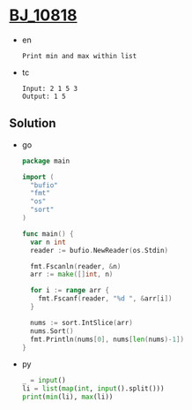 # [BJ_10818](https://acmicpc.net/problem/10818)

* en

  ```en
  Print min and max within list
  ```

* tc

  ```tc
  Input: 2 1 5 3
  Output: 1 5
  ```

## Solution

* go

  ```go
  package main

  import (
    "bufio"
    "fmt"
    "os"
    "sort"
  )

  func main() {
    var n int
    reader := bufio.NewReader(os.Stdin)

    fmt.Fscanln(reader, &n)
    arr := make([]int, n)

    for i := range arr {
      fmt.Fscanf(reader, "%d ", &arr[i])
    }

    nums := sort.IntSlice(arr)
    nums.Sort()
    fmt.Println(nums[0], nums[len(nums)-1])
  }
  ```

* py

  ```py
  _ = input()
  li = list(map(int, input().split()))
  print(min(li), max(li))
  ```
